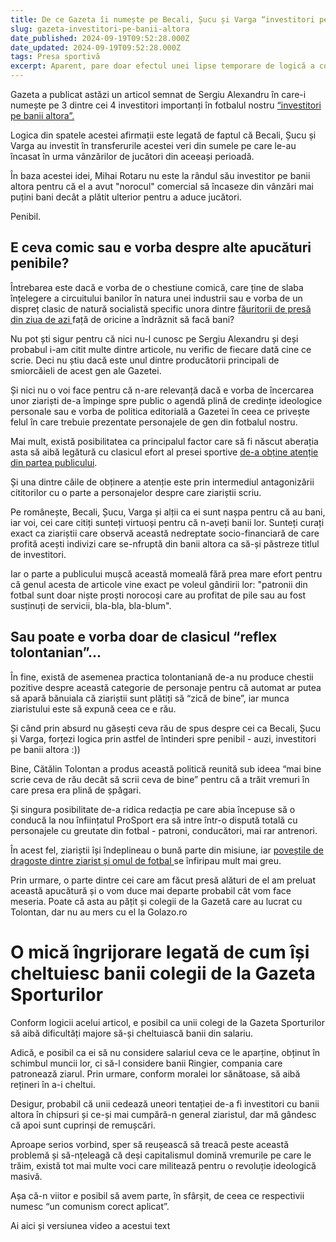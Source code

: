 ```yaml
---
title: De ce Gazeta îi numește pe Becali, Șucu și Varga “investitori pe banii altora” (Text + Video)
slug: gazeta-investitori-pe-banii-altora
date_published: 2024-09-19T09:52:28.000Z
date_updated: 2024-09-19T09:52:28.000Z
tags: Presa sportivă
excerpt: Aparent, pare doar efectul unei lipse temporare de logică a colegilor mei, dar e posibil să fie vorba de ceva mai mult
---
```


Gazeta a publicat astăzi un articol semnat de Sergiu Alexandru în care-i numește pe 3 dintre cei 4 investitori importanți în fotbalul nostru [“investitori pe banii altora”.](https://www.gsp.ro/fotbal/liga-1/fcsb-rapid-transferuri-cfr-cluj-universitatea-craiova-becali-sucu-rotaru-varga-756958.html)

Logica din spatele acestei afirmații este legată de faptul că Becali, Șucu și Varga au investit în transferurile acestei veri din sumele pe care le-au încasat în urma vânzărilor de jucători din aceeași perioadă.

În baza acestei idei, Mihai Rotaru nu este la rândul său investitor pe banii altora pentru că el a avut "norocul" comercial să încaseze din vânzări mai puțini bani decât a plătit ulterior pentru a aduce jucători.

Penibil.

## E ceva comic sau e vorba despre alte apucături penibile?

Întrebarea este dacă e vorba de o chestiune comică, care ține de slaba înțelegere a circuitului banilor în natura unei industrii sau e vorba de un dispreț clasic de natură socialistă specific unora dintre [făuritorii de presă din ziua de azi ](__GHOST_URL__/gazeta-sporturilor-articole-femei-goale/)față de oricine a îndrăznit să facă bani?

Nu pot ști sigur pentru că nici nu-l cunosc pe Sergiu Alexandru și deși probabul i-am citit multe dintre articole, nu verific de fiecare dată cine ce scrie. Deci nu știu dacă este unul dintre producătorii principali de smiorcăieli de acest gen ale Gazetei.

Și nici nu o voi face pentru că n-are relevanță dacă e vorba de încercarea unor ziariști de-a împinge spre public o agendă plină de credințe ideologice personale sau e vorba de politica editorială a Gazetei în ceea ce privește felul în care trebuie prezentate personajele de gen din fotbalul nostru.

Mai mult, există posibilitatea ca principalul factor care să fi născut aberația asta să aibă legătură cu clasicul efort al presei sportive [de-a obține atenție din partea publicului](__GHOST_URL__/eroii-din-presa-sportiva/).

Și una dintre căile de obținere a atenție este prin intermediul antagonizării cititorilor cu o parte a personajelor despre care ziariștii scriu.

Pe românește, Becali, Șucu, Varga și alții ca ei sunt nașpa pentru că au bani, iar voi, cei care citiți sunteți virtuoși pentru că n-aveți banii lor. Sunteți curați exact ca ziariștii care observă această nedreptate socio-financiară de care profită acești indivizi care se-nfruptă din banii altora ca să-și păstreze titlul de investitori.

Iar o parte a publicului mușcă această momeală fără prea mare efort pentru că genul acesta de articole vine exact pe voleul gândirii lor: "patronii din fotbal sunt doar niște proști norocoși care au profitat de pile sau au fost susținuți de servicii, bla-bla, bla-blum". 

## Sau poate e vorba doar de clasicul “reflex tolontanian”...

În fine, există de asemenea practica tolontaniană de-a nu produce chestii pozitive despre această categorie de personaje pentru că automat ar putea să apară bănuiala că ziariștii sunt plătiți să “zică de bine”, iar munca ziaristului este să expună ceea ce e rău.

Și când prin absurd nu găsești ceva rău de spus despre cei ca Becali, Șucu și Varga, forțezi logica prin astfel de întinderi spre penibil - auzi, investitori pe banii altora :))

Bine, Cătălin Tolontan a produs această politică reunită sub ideea “mai bine scrie ceva de rău decât să scrii ceva de bine” pentru că a trăit vremuri în care presa era plină de șpăgari.

Și singura posibilitate de-a ridica redacția pe care abia începuse să o conducă la nou înființatul ProSport era să intre într-o dispută totală cu personajele cu greutate din fotbal - patroni, conducători, mai rar antrenori.

În acest fel, ziariștii își îndeplineau o bună parte din misiune, iar [poveștile de dragoste dintre ziarist și omul de fotbal ](__GHOST_URL__/relatii-ziaristi-oameni-din-fotbal/)se înfiripau mult mai greu.

Prin urmare, o parte dintre cei care am făcut presă alături de el am preluat această apucătură și o vom duce mai departe probabil cât vom face meseria. Poate că asta au pățit și colegii de la Gazetă care au lucrat cu Tolontan, dar nu au mers cu el la Golazo.ro

# O mică îngrijorare legată de cum își cheltuiesc banii colegii de la Gazeta Sporturilor

Conform logicii acelui articol, e posibil ca unii colegi de la Gazeta Sporturilor să aibă dificultăți majore să-și cheltuiască banii din salariu.

Adică, e posibil ca ei să nu considere salariul ceva ce le aparține, obținut în schimbul muncii lor, ci să-l considere banii Ringier, compania care patronează ziarul. Prin urmare, conform moralei lor sănătoase, să aibă rețineri în a-i cheltui.

Desigur, probabil că unii cedează uneori tentației de-a fi investitori cu banii altora în chipsuri și ce-și mai cumpără-n general ziaristul, dar mă gândesc că apoi sunt cuprinși de remușcări.

Aproape serios vorbind, sper să reușească să treacă peste această problemă și să-nțeleagă că deși capitalismul domină vremurile pe care le trăim, există tot mai multe voci care militează pentru o revoluție ideologică masivă.

Așa că-n viitor e posibil să avem parte, în sfârșit, de ceea ce respectivii numesc “un comunism corect aplicat”.

Ai aici și versiunea video a acestui text
